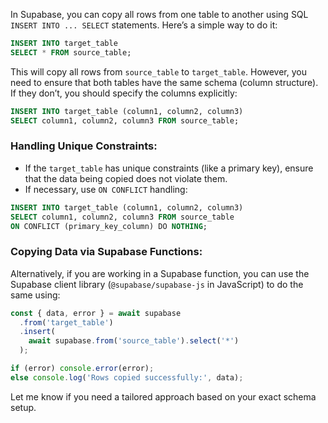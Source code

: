 In Supabase, you can copy all rows from one table to another using SQL `INSERT INTO ... SELECT` statements. Here’s a simple way to do it:

```sql
INSERT INTO target_table
SELECT * FROM source_table;
```

This will copy all rows from `source_table` to `target_table`. However, you need to ensure that both tables have the same schema (column structure). If they don’t, you should specify the columns explicitly:

```sql
INSERT INTO target_table (column1, column2, column3)
SELECT column1, column2, column3 FROM source_table;
```

### Handling Unique Constraints:
- If the `target_table` has unique constraints (like a primary key), ensure that the data being copied does not violate them.
- If necessary, use `ON CONFLICT` handling:

```sql
INSERT INTO target_table (column1, column2, column3)
SELECT column1, column2, column3 FROM source_table
ON CONFLICT (primary_key_column) DO NOTHING;
```

### Copying Data via Supabase Functions:
Alternatively, if you are working in a Supabase function, you can use the Supabase client library (`@supabase/supabase-js` in JavaScript) to do the same using:

```javascript
const { data, error } = await supabase
  .from('target_table')
  .insert(
    await supabase.from('source_table').select('*')
  );

if (error) console.error(error);
else console.log('Rows copied successfully:', data);
```

Let me know if you need a tailored approach based on your exact schema setup.